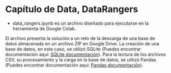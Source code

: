 # Capítulo de Data, DataRangers

- data_rangers.ipynb es un archivo diseñado para ejecutarse en la herramienta de Google Colab.

El archivo presenta la solución a un reto de la descarga de una base de datos almacenada en un archivo ZIP en Google Drive. La creación de una base de datos, en este caso, se utilizó SQLite (Puedes encontrar documentación aqui: [SQLite documentación](https://www.sqlite.org/docs.html)). Para la lectura de los archivos CSV, su procesamiento y la carga en la base de datos, se utilizó Pandas (Puedes encontrar documentación aquí: [Pandas documentación](https://pandas.pydata.org/docs/)).
